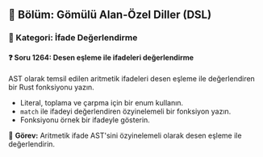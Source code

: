 ## 📘 Bölüm: Gömülü Alan-Özel Diller (DSL)
### 🔹 Kategori: İfade Değerlendirme
#### ❓ Soru 1264: Desen eşleme ile ifadeleri değerlendirme

AST olarak temsil edilen aritmetik ifadeleri desen eşleme ile değerlendiren bir Rust fonksiyonu yazın.

- Literal, toplama ve çarpma için bir enum kullanın.
- `match` ile ifadeyi değerlendiren özyinelemeli bir fonksiyon yazın.
- Fonksiyonu örnek bir ifadeyle gösterin.

🔧 **Görev:** Aritmetik ifade AST'sini özyinelemeli olarak desen eşleme ile değerlendirin.
